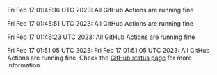 

Fri Feb 17 01:45:16 UTC 2023: 
All GitHub Actions are running fine

Fri Feb 17 01:45:51 UTC 2023: 
All GitHub Actions are running fine

Fri Feb 17 01:46:23 UTC 2023: 
All GitHub Actions are running fine

Fri Feb 17 01:51:05 UTC 2023: 
Fri Feb 17 01:51:05 UTC 2023: All GitHub Actions are running fine. Check the [GitHub status page](https://www.githubstatus.com/) for more information.

